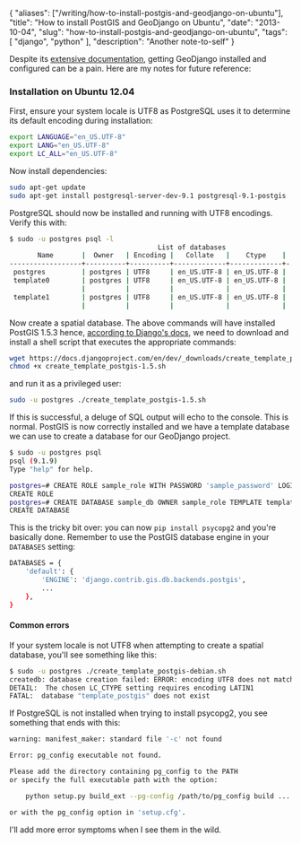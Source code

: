 {
    "aliases": ["/writing/how-to-install-postgis-and-geodjango-on-ubuntu"],
    "title": "How to install PostGIS and GeoDjango on Ubuntu",
    "date": "2013-10-04",
    "slug": "how-to-install-postgis-and-geodjango-on-ubuntu",
    "tags": [
        "django",
        "python"
    ],
    "description": "Another note-to-self"
}

Despite its [extensive
documentation](https://docs.djangoproject.com/en/dev/ref/contrib/gis/install/),
getting GeoDjango installed and configured can be a pain. Here are my
notes for future reference:

### Installation on Ubuntu 12.04

First, ensure your system locale is UTF8 as PostgreSQL uses it to
determine its default encoding during installation:

``` bash
export LANGUAGE="en_US.UTF-8"
export LANG="en_US.UTF-8"
export LC_ALL="en_US.UTF-8"
```

Now install dependencies:

``` bash
sudo apt-get update
sudo apt-get install postgresql-server-dev-9.1 postgresql-9.1-postgis 
```

PostgreSQL should now be installed and running with UTF8 encodings.
Verify this with:

``` bash
$ sudo -u postgres psql -l    
                                     List of databases
       Name       |  Owner   | Encoding |   Collate   |    Ctype    |
------------------+----------+----------+-------------+-------------+-...
 postgres         | postgres | UTF8     | en_US.UTF-8 | en_US.UTF-8 |
 template0        | postgres | UTF8     | en_US.UTF-8 | en_US.UTF-8 |
                  |          |          |             |             |
 template1        | postgres | UTF8     | en_US.UTF-8 | en_US.UTF-8 |
                  |          |          |             |             |
```

Now create a spatial database. The above commands will have installed
PostGIS 1.5.3 hence, [according to Django's
docs](https://docs.djangoproject.com/en/dev/ref/contrib/gis/install/postgis/#creating-a-spatial-database-template-for-earlier-versions),
we need to download and install a shell script that executes the
appropriate commands:

``` bash
wget https://docs.djangoproject.com/en/dev/_downloads/create_template_postgis-1.5.sh
chmod +x create_template_postgis-1.5.sh
```

and run it as a privileged user:

``` bash
sudo -u postgres ./create_template_postgis-1.5.sh
```

If this is successful, a deluge of SQL output will echo to the console.
This is normal. PostGIS is now correctly installed and we have a
template database we can use to create a database for our GeoDjango
project.

``` bash
$ sudo -u postgres psql
psql (9.1.9)
Type "help" for help.

postgres=# CREATE ROLE sample_role WITH PASSWORD 'sample_password' LOGIN;
CREATE ROLE
postgres=# CREATE DATABASE sample_db OWNER sample_role TEMPLATE template_postgis;
CREATE DATABASE
```

This is the tricky bit over: you can now `pip install psycopg2` and
you're basically done. Remember to use the PostGIS database engine in
your `DATABASES` setting:

``` bash
DATABASES = {
    'default': {
        'ENGINE': 'django.contrib.gis.db.backends.postgis',
        ...
    },
}
```

#### Common errors

If your system locale is not UTF8 when attempting to create a spatial
database, you'll see something like this:

``` bash
$ sudo -u postgres ./create_template_postgis-debian.sh
createdb: database creation failed: ERROR: encoding UTF8 does not match locale en_US
DETAIL:  The chosen LC_CTYPE setting requires encoding LATIN1 
FATAL:  database "template_postgis" does not exist
```

If PostgreSQL is not installed when trying to install psycopg2, you see
something that ends with this:

``` bash
warning: manifest_maker: standard file '-c' not found

Error: pg_config executable not found.

Please add the directory containing pg_config to the PATH
or specify the full executable path with the option:

    python setup.py build_ext --pg-config /path/to/pg_config build ...

or with the pg_config option in 'setup.cfg'.
```

I'll add more error symptoms when I see them in the wild.
